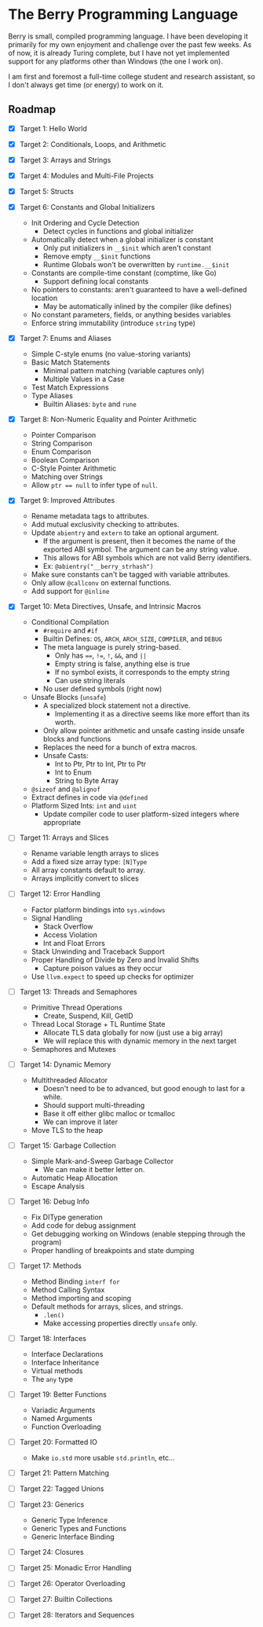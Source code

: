 # The Berry Programming Language

Berry is small, compiled programming language.  I have been developing it
primarily for my own enjoyment and challenge over the past few weeks.  As of
now, it is already Turing complete, but I have not yet implemented support for
any platforms other than Windows (the one I work on).

I am first and foremost a full-time college student and research assistant, so I
don't always get time (or energy) to work on it.

## Roadmap 

- [x] Target 1: Hello World

- [x] Target 2: Conditionals, Loops, and Arithmetic

- [x] Target 3: Arrays and Strings

- [x] Target 4: Modules and Multi-File Projects

- [x] Target 5: Structs

- [x] Target 6: Constants and Global Initializers
    * Init Ordering and Cycle Detection
        - Detect cycles in functions and global initializer
    * Automatically detect when a global initializer is constant
        - Only put initializers in `__$init` which aren't constant
        - Remove empty `__$init` functions
        - Runtime Globals won't be overwritten by `runtime.__$init`
    * Constants are compile-time constant (comptime, like Go)
        - Support defining local constants
    * No pointers to constants: aren't guaranteed to have a well-defined location
        - May be automatically inlined by the compiler (like defines)
    * No constant parameters, fields, or anything besides variables
    * Enforce string immutability (introduce `string` type)

- [x] Target 7: Enums and Aliases
    * Simple C-style enums (no value-storing variants)
    * Basic Match Statements
        - Minimal pattern matching (variable captures only)
        - Multiple Values in a Case
    * Test Match Expressions
    * Type Aliases
        - Builtin Aliases: `byte` and `rune`

- [x] Target 8: Non-Numeric Equality and Pointer Arithmetic
    * Pointer Comparison
    * String Comparison
    * Enum Comparison
    * Boolean Comparison
    * C-Style Pointer Arithmetic
    * Matching over Strings
    * Allow `ptr == null` to infer type of `null`.

- [x] Target 9: Improved Attributes
    * Rename metadata tags to attributes.
    * Add mutual exclusivity checking to attributes.
    * Update `abientry` and `extern` to take an optional argument.
        - If the argument is present, then it becomes the name of the exported
          ABI symbol.  The argument can be any string value.
        - This allows for ABI symbols which are not valid Berry identifiers.
        - Ex: `@abientry("__berry_strhash")`
    * Make sure constants can't be tagged with variable attributes.
    * Only allow `@callconv` on external functions.
    * Add support for `@inline`

- [x] Target 10: Meta Directives, Unsafe, and Intrinsic Macros
    * Conditional Compilation
        - `#require` and `#if`
        - Builtin Defines: `OS`, `ARCH`, `ARCH_SIZE`, `COMPILER`, and `DEBUG`
        - The meta language is purely string-based.
            * Only has `==`, `!=`, `!`, `&&`, and `||`
            * Empty string is false, anything else is true
            * If no symbol exists, it corresponds to the empty string
            * Can use string literals
        - No user defined symbols (right now)
    * Unsafe Blocks (`unsafe`)
        - A specialized block statement not a directive.
            * Implementing it as a directive seems like more effort than its worth.
        - Only allow pointer arithmetic and unsafe casting inside unsafe blocks
          and functions
        - Replaces the need for a bunch of extra macros.
        - Unsafe Casts:
            * Int to Ptr, Ptr to Int, Ptr to Ptr
            * Int to Enum
            * String to Byte Array
    * `@sizeof` and `@alignof`
    * Extract defines in code via `@defined`
    * Platform Sized Ints: `int` and `uint`
        - Update compiler code to user platform-sized integers where appropriate

- [ ] Target 11: Arrays and Slices
    * Rename variable length arrays to slices
    * Add a fixed size array type: `[N]Type`
    * All array constants default to array.
    * Arrays implicitly convert to slices

- [ ] Target 12: Error Handling
    * Factor platform bindings into `sys.windows`
    * Signal Handling
        - Stack Overflow
        - Access Violation
        - Int and Float Errors 
    * Stack Unwinding and Traceback Support
    * Proper Handling of Divide by Zero and Invalid Shifts
        - Capture poison values as they occur
    * Use `llvm.expect` to speed up checks for optimizer

- [ ] Target 13: Threads and Semaphores
    * Primitive Thread Operations
        - Create, Suspend, Kill, GetID
    * Thread Local Storage + TL Runtime State
        - Allocate TLS data globally for now (just use a big array)
        - We will replace this with dynamic memory in the next target
    * Semaphores and Mutexes

- [ ] Target 14: Dynamic Memory
    * Multithreaded Allocator
        - Doesn't need to be to advanced, but good enough to last for a while.
        - Should support multi-threading
        - Base it off either glibc malloc or tcmalloc
        - We can improve it later
    * Move TLS to the heap

- [ ] Target 15: Garbage Collection
    * Simple Mark-and-Sweep Garbage Collector
        - We can make it better letter on.
    * Automatic Heap Allocation
    * Escape Analysis

- [ ] Target 16: Debug Info
    * Fix DIType generation
    * Add code for debug assignment
    * Get debugging working on Windows (enable stepping through the program)
    * Proper handling of breakpoints and state dumping

- [ ] Target 17: Methods
    * Method Binding `interf for`
    * Method Calling Syntax
    * Method importing and scoping
    * Default methods for arrays, slices, and strings.
        - `.len()`
        - Make accessing properties directly `unsafe` only.

- [ ] Target 18: Interfaces
    * Interface Declarations 
    * Interface Inheritance
    * Virtual methods
    * The `any` type

- [ ] Target 19: Better Functions
    * Variadic Arguments
    * Named Arguments
    * Function Overloading

- [ ] Target 20: Formatted IO
    * Make `io.std` more usable `std.println`, etc...

- [ ] Target 21: Pattern Matching

- [ ] Target 22: Tagged Unions

- [ ] Target 23: Generics
    * Generic Type Inference
    * Generic Types and Functions
    * Generic Interface Binding

- [ ] Target 24: Closures

- [ ] Target 25: Monadic Error Handling

- [ ] Target 26: Operator Overloading

- [ ] Target 27: Builtin Collections

- [ ] Target 28: Iterators and Sequences








